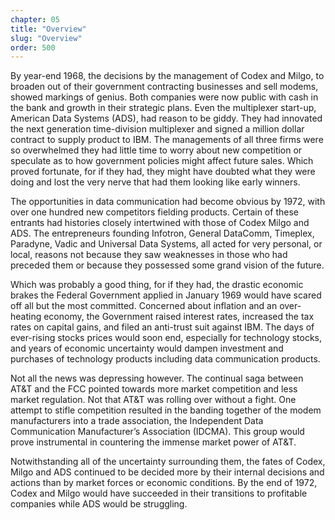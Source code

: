 ```yaml
---
chapter: 05
title: "Overview"
slug: "Overview"
order: 500
---
```


By year-end 1968, the decisions by the management of Codex and Milgo, to broaden out of their government contracting businesses and sell modems, showed markings of genius. Both companies were now public with cash in the bank and growth in their strategic plans. Even the multiplexer start-up, American Data Systems (ADS), had reason to be giddy. They had innovated the next generation time-division multiplexer and signed a million dollar contract to supply product to IBM. The managements of all three firms were so overwhelmed they had little time to worry about new competition or speculate as to how government policies might affect future sales. Which proved fortunate, for if they had, they might have doubted what they were doing and lost the very nerve that had them looking like early winners.

The opportunities in data communication had become obvious by 1972, with over one hundred new competitors fielding products. Certain of these entrants had histories closely intertwined with those of Codex Milgo and ADS. The entrepreneurs founding Infotron, General DataComm, Timeplex, Paradyne, Vadic and Universal Data Systems, all acted for very personal, or local, reasons not because they saw weaknesses in those who had preceded them or because they possessed some grand vision of the future.

Which was probably a good thing, for if they had, the drastic economic brakes the Federal Government applied in January 1969 would have scared off all but the most committed. Concerned about inflation and an over-heating economy, the Government raised interest rates, increased the tax rates on capital gains, and filed an anti-trust suit against IBM. The days of ever-rising stocks prices would soon end, especially for technology stocks, and years of economic uncertainty would dampen investment and purchases of technology products including data communication products.

Not all the news was depressing however. The continual saga between AT&T and the FCC pointed towards more market competition and less market regulation. Not that AT&T was rolling over without a fight. One attempt to stifle competition resulted in the banding together of the modem manufacturers into a trade association, the Independent Data Communication Manufacturer’s Association (IDCMA). This group would prove instrumental in countering the immense market power of AT&T.

Notwithstanding all of the uncertainty surrounding them, the fates of Codex, Milgo and ADS continued to be decided more by their internal decisions and actions than by market forces or economic conditions. By the end of 1972, Codex and Milgo would have succeeded in their transitions to profitable companies while ADS would be struggling.
